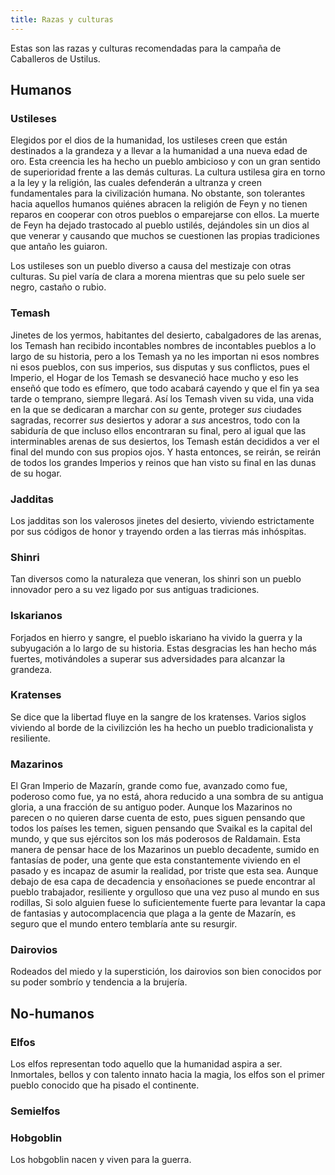 ```yaml
---
title: Razas y culturas
---
```


Estas son las razas y culturas recomendadas para la campaña de Caballeros de Ustilus.

## Humanos

### Ustileses

Elegidos por el dios de la humanidad, los ustileses creen que están destinados a la grandeza y a llevar a la humanidad a una nueva edad de oro. Esta creencia les ha hecho un pueblo ambicioso y con un gran sentido de superioridad frente a las demás culturas. La cultura ustilesa gira en torno a la ley y la religión, las cuales defenderán a ultranza y creen fundamentales para la civilización humana. No obstante, son tolerantes hacia aquellos humanos quiénes abracen la religión de Feyn y no tienen reparos en cooperar con otros pueblos o emparejarse con ellos. La muerte de Feyn ha dejado trastocado al pueblo ustilés, dejándoles sin un dios al que venerar y causando que muchos se cuestionen las propias tradiciones que antaño les guiaron.

Los ustileses son un pueblo diverso a causa del mestizaje con otras culturas. Su piel varía de clara a morena mientras que su pelo suele ser negro, castaño o rubio.

### Temash

Jinetes de los yermos, habitantes del desierto, cabalgadores de las arenas, los Temash han recibido incontables nombres de incontables pueblos a lo largo de su historia, pero a los Temash ya no les importan ni esos nombres ni esos pueblos, con sus imperios, sus disputas y sus conflictos, pues el Imperio, el Hogar de los Temash se desvaneció hace mucho y eso les enseñó que todo es efímero, que todo acabará cayendo y que el fin ya sea tarde o temprano, siempre llegará. Así los Temash viven su vida, una vida en la que se dedicaran a marchar con *su* gente, proteger *sus* ciudades sagradas, recorrer *sus* desiertos y adorar a *sus* ancestros, todo con la sabiduría de que incluso ellos encontraran su final, pero al igual que las interminables arenas de sus desiertos, los Temash están decididos a ver el final del mundo con sus propios ojos. Y hasta entonces, se reirán, se reirán de todos los grandes Imperios y reinos que han visto su final en las dunas de su hogar.  

### Jadditas

Los jadditas son los valerosos jinetes del desierto, viviendo estrictamente por sus códigos de honor y trayendo orden a las tierras más inhóspitas.

### Shinri

Tan diversos como la naturaleza que veneran, los shinri son un pueblo innovador pero a su vez ligado por sus antiguas tradiciones. 

### Iskarianos

Forjados en hierro y sangre, el pueblo iskariano ha vivido la guerra y la subyugación a lo largo de su historia. Estas desgracias les han hecho más fuertes, motivándoles a superar sus adversidades para alcanzar la grandeza. 

### Kratenses

Se dice que la libertad fluye en la sangre de los kratenses. Varios siglos viviendo al borde de la civilizción les ha hecho un pueblo tradicionalista y resiliente. 

### Mazarinos

El Gran Imperio de Mazarín, grande como fue, avanzado como fue, poderoso como fue, ya no está, ahora reducido a una sombra de su antigua gloria, a una fracción de su antiguo poder. Aunque los Mazarinos no parecen o no quieren darse cuenta de esto, pues siguen pensando que todos los países les temen, siguen pensando que Svaikal es la capital del mundo, y que sus ejércitos son los más poderosos de Raldamain. Esta manera de pensar hace de los Mazarinos un pueblo decadente, sumido en fantasías de poder, una gente que esta constantemente viviendo en el pasado y es incapaz de asumir la realidad, por triste que esta sea. Aunque debajo de esa capa de decadencia y ensoñaciones se puede encontrar al pueblo trabajador, resiliente y orgulloso que una vez puso al mundo en sus rodillas, Si solo alguien fuese lo suficientemente fuerte para levantar la capa de fantasias y autocomplacencia que plaga a la gente de Mazarín, es seguro que el mundo entero temblaría ante su resurgir.

### Dairovios

Rodeados del miedo y la superstición, los dairovios son bien conocidos por su poder sombrío y tendencia a la brujería. 

## No-humanos

### Elfos

Los elfos representan todo aquello que la humanidad aspira a ser. Inmortales, bellos y con talento innato hacia la magia, los elfos son el primer pueblo conocido que ha pisado el continente.

### Semielfos



### Hobgoblin

Los hobgoblin nacen y viven para la guerra. 